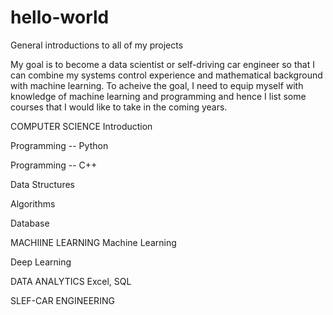 # hello-world
General introductions to all of my projects

My goal is to become a data scientist or self-driving car engineer so that I can combine my systems control experience and mathematical background with machine learning. To acheive the goal, I need to equip myself with knowledge of machine learning and programming and hence I list some courses that I would like to take in the coming years.

COMPUTER SCIENCE
  Introduction
  
  Programming -- Python
  
  Programming -- C++
  
  Data Structures
  
  Algorithms
  
  Database


MACHIINE LEARNING
  Machine Learning
  
  Deep Learning


DATA ANALYTICS
  Excel, SQL


SLEF-CAR ENGINEERING
